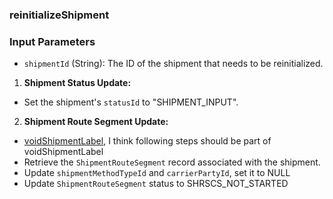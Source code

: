 ### reinitializeShipment

### Input Parameters

*   `shipmentId` (String): The ID of the shipment that needs to be reinitialized.

1. **Shipment Status Update:**

* Set the shipment's `statusId` to "SHIPMENT_INPUT".

2. **Shipment Route Segment Update:**
* [voidShipmentLabel](voidShipmentLabel.md), I think following steps should be part of voidShipmentLabel
* Retrieve the `ShipmentRouteSegment` record associated with the shipment.
* Update `shipmentMethodTypeId` and `carrierPartyId`, set it to NULL
* Update `ShipmentRouteSegment` status to SHRSCS_NOT_STARTED

